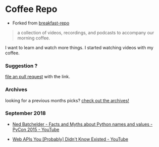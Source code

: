 # Coffee Repo #

* Forked from [breakfast-repo](https://github.com/ashleygwilliams/breakfast-repo)

> a collection of videos, recordings, and podcasts to accompany our morning coffee.

I want to learn and watch more things. I started watching videos with my coffee.

### Suggestion ?

[file an pull request](https://github.com/christopher-burke/coffee-repo/pulls) with the link.

### Archives

looking for a previous months picks? [check out the archives!](https://github.com/christopher-burke/coffee-repo/tree/coffee-repo/archives/)

### September 2018

* [Ned Batchelder - Facts and Myths about Python names and values - PyCon 2015 - YouTube](https://youtu.be/_AEJHKGk9ns)

* [Web APIs You \[Probably\] Didn't Know Existed - YouTube](https://youtu.be/EZpdEljk5dY)
